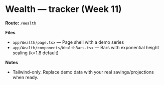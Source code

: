 # Wealth — tracker (Week 11)

**Route:** `/Wealth`

**Files**
- `app/Wealth/page.tsx` — Page shell with a demo series
- `app/Wealth/components/WealthBars.tsx` — Bars with exponential height scaling (k=1.8 default)

**Notes**
- Tailwind-only. Replace demo data with your real savings/projections when ready.
